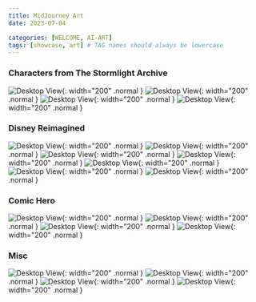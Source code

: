 ```yaml
---
title: MidJourney Art
date: 2023-07-04

categories: [WELCOME, AI-ART]
tags: [showcase, art] # TAG names should always be lowercase
---
```


### Characters from The Stormlight Archive

![Desktop View](https://media.discordapp.net/attachments/1059558297876836393/1120496400757706834/sumer.ai_kaladin_stormblessed_from_The_Way_of_Kings_26ee50fa-60e6-4694-860c-adc449b7d027.png){: width="200" .normal }
![Desktop View](https://media.discordapp.net/attachments/1059558297876836393/1120496393480585326/sumer.ai_kaladin_stormblessed_from_The_Way_of_Kings_da70660c-a68f-444a-b371-1f27f9877d27.png){: width="200" .normal }
![Desktop View](https://media.discordapp.net/attachments/1059558297876836393/1120496383930138677/sumer.ai_kaladin_stormblessed_from_The_Way_of_Kings_e7c8106b-56ce-4e42-8977-7d267368541f.png){: width="200" .normal }
![Desktop View](https://media.discordapp.net/attachments/1059558297876836393/1120496261666185226/sumer.ai_the_storm_father_from_the_stormlight_archives_f0af7ded-e7d7-4857-b2c6-659d3e8da00a.png){: width="200" .normal }

### Disney Reimagined

![Desktop View](https://media.discordapp.net/attachments/1059558297876836393/1089021763586895972/sumer.ai_a_beautiful_lady_wearing_a_long_dark_purple_dress_with_5358fb60-7c06-4cf6-a1d8-28901903a32f.png){: width="200" .normal }
![Desktop View](https://media.discordapp.net/attachments/1059558297876836393/1088702279986712678/sumer.ai_a_beautiful_lady_wearing_a_medieval_purple_dress_with__fe38daec-3e71-467a-bd15-82486cff3ab1.png){: width="200" .normal }
![Desktop View](https://media.discordapp.net/attachments/1059558297876836393/1088682469357801572/sumer.ai_a_portrait_of_an_18-year-old_girl_fairy_tale_blue_dres_1b55193c-40d6-45a3-998d-0e9e573bb62d.png){: width="200" .normal }
![Desktop View](https://media.discordapp.net/attachments/1059558297876836393/1088676796867817562/sumer.ai_a_portrait_of_an_18-year-old_girl_fairy_tale_blue_dres_4f8ea0a5-f4a5-495b-aff4-8a68a2c03f1d.png){: width="200" .normal }
![Desktop View](https://media.discordapp.net/attachments/1059558297876836393/1088673671809339432/sumer.ai_a_portrait_of_an_18-year-old_girl_fairy_tale_blue_dres_20498772-9121-489f-800e-17e891ccbc76.png){: width="200" .normal }
![Desktop View](https://media.discordapp.net/attachments/1059558297876836393/1085488185032847410/sumer.ai_princess_Aurora_in_an_orange_dress_7725bb00-da07-40ce-9587-8c82bdfa656f.png){: width="200" .normal }
![Desktop View](https://media.discordapp.net/attachments/1059558297876836393/1085487730101858304/sumer.ai_a_princess_wearing_an_aqua_green_shimmering_dress_she__96095a48-ba5c-40bc-aa69-cec19c16db65.png){: width="200" .normal }

### Comic Hero

![Desktop View](https://media.discordapp.net/attachments/1059558297876836393/1073458573364973629/sumer.ai_video_portrait_game_character_like_samus_aran_holding__a5f76ef8-f42b-48e1-a3f9-245212ea4c6e.png){: width="200" .normal }
![Desktop View](https://media.discordapp.net/attachments/1059558297876836393/1073450858928418816/sumer.ai_portrait_video_game_character_like_samus_aran_ce599309-f757-4021-81ed-16850b09296d.png){: width="200" .normal }
![Desktop View](https://media.discordapp.net/attachments/1059558297876836393/1073458670832205844/sumer.ai_video_portrait_game_character_like_samus_aran_holding__6d5c5625-e478-46aa-9012-918ec3731962.png){: width="200" .normal }
![Desktop View](https://media.discordapp.net/attachments/1059558297876836393/1073810824734453830/sumer.ai_a_female_space_fighter_portrait_high_detail_light_purp_7be93eb4-51e1-4f50-8908-51ebb3b12a16.png){: width="200" .normal }

### Misc

![Desktop View](https://media.discordapp.net/attachments/1059558297876836393/1081445178352619572/sumer.ai_a_rainy_day_cinematic_lighting_a_girl_holding_an_umbre_d26404a7-1976-4af3-a7ba-b0362161b351.png){: width="200" .normal }
![Desktop View](https://media.discordapp.net/attachments/1059558297876836393/1081448956262883448/sumer.ai_a_rainy_day_cinematic_lighting_a_young_woman_looking_u_b7e492e3-b802-4335-928b-6911b7af260f.png){: width="200" .normal }
![Desktop View](https://media.discordapp.net/attachments/1059558297876836393/1081451193932455996/sumer.ai_rainy_day_at_sunset_looking_through_a_window_with_rain_81268197-46c3-4d8f-9dd1-4b5b0fdde23a.png){: width="200" .normal }
![Desktop View](https://media.discordapp.net/attachments/1059558297876836393/1081439050516406402/sumer.ai_the_northern_lights_over_a_winter_cabin_a_girl_is_look_8ffd7bf9-bfd4-4b0f-a3f3-0d6fc4a6245b.webp){: width="200" .normal }

<!-- ### Coming Soon...

![Desktop View](){: width="200" .normal }
![Desktop View](){: width="200" .normal }
![Desktop View](){: width="200" .normal }
![Desktop View](){: width="200" .normal } -->
